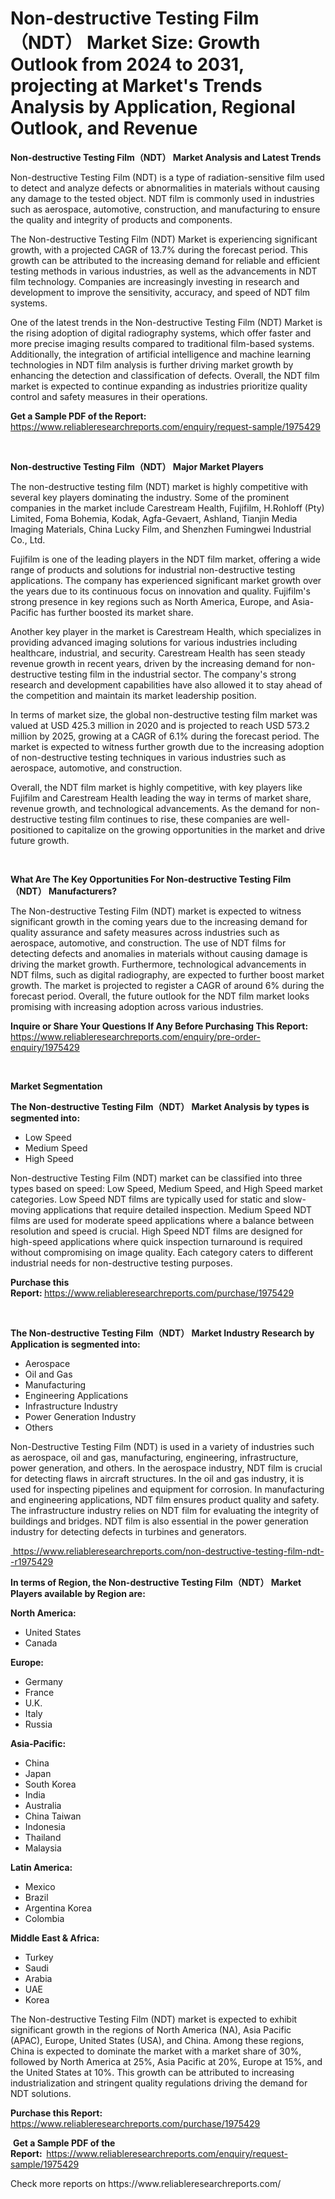 <p><h1>Non-destructive Testing Film（NDT） Market Size: Growth Outlook from 2024 to 2031, projecting at Market's Trends Analysis by Application, Regional Outlook, and Revenue</h1></p><p><strong>Non-destructive Testing Film（NDT） Market Analysis and Latest Trends</strong></p>
<p><p>Non-destructive Testing Film (NDT) is a type of radiation-sensitive film used to detect and analyze defects or abnormalities in materials without causing any damage to the tested object. NDT film is commonly used in industries such as aerospace, automotive, construction, and manufacturing to ensure the quality and integrity of products and components.</p><p>The Non-destructive Testing Film (NDT) Market is experiencing significant growth, with a projected CAGR of 13.7% during the forecast period. This growth can be attributed to the increasing demand for reliable and efficient testing methods in various industries, as well as the advancements in NDT film technology. Companies are increasingly investing in research and development to improve the sensitivity, accuracy, and speed of NDT film systems.</p><p>One of the latest trends in the Non-destructive Testing Film (NDT) Market is the rising adoption of digital radiography systems, which offer faster and more precise imaging results compared to traditional film-based systems. Additionally, the integration of artificial intelligence and machine learning technologies in NDT film analysis is further driving market growth by enhancing the detection and classification of defects. Overall, the NDT film market is expected to continue expanding as industries prioritize quality control and safety measures in their operations.</p></p>
<p><strong>Get a Sample PDF of the Report:&nbsp;</strong> <a href="https://www.reliableresearchreports.com/enquiry/request-sample/1975429">https://www.reliableresearchreports.com/enquiry/request-sample/1975429</a></p>
<p>&nbsp;</p>
<p><strong>Non-destructive Testing Film（NDT） Major Market Players</strong></p>
<p><p>The non-destructive testing film (NDT) market is highly competitive with several key players dominating the industry. Some of the prominent companies in the market include Carestream Health, Fujifilm, H.Rohloff (Pty) Limited, Foma Bohemia, Kodak, Agfa-Gevaert, Ashland, Tianjin Media Imaging Materials, China Lucky Film, and Shenzhen Fumingwei Industrial Co., Ltd. </p><p>Fujifilm is one of the leading players in the NDT film market, offering a wide range of products and solutions for industrial non-destructive testing applications. The company has experienced significant market growth over the years due to its continuous focus on innovation and quality. Fujifilm's strong presence in key regions such as North America, Europe, and Asia-Pacific has further boosted its market share.</p><p>Another key player in the market is Carestream Health, which specializes in providing advanced imaging solutions for various industries including healthcare, industrial, and security. Carestream Health has seen steady revenue growth in recent years, driven by the increasing demand for non-destructive testing film in the industrial sector. The company's strong research and development capabilities have also allowed it to stay ahead of the competition and maintain its market leadership position.</p><p>In terms of market size, the global non-destructive testing film market was valued at USD 425.3 million in 2020 and is projected to reach USD 573.2 million by 2025, growing at a CAGR of 6.1% during the forecast period. The market is expected to witness further growth due to the increasing adoption of non-destructive testing techniques in various industries such as aerospace, automotive, and construction. </p><p>Overall, the NDT film market is highly competitive, with key players like Fujifilm and Carestream Health leading the way in terms of market share, revenue growth, and technological advancements. As the demand for non-destructive testing film continues to rise, these companies are well-positioned to capitalize on the growing opportunities in the market and drive future growth.</p></p>
<p>&nbsp;</p>
<p><strong>What Are The Key Opportunities For Non-destructive Testing Film（NDT） Manufacturers?</strong></p>
<p><p>The Non-destructive Testing Film (NDT) market is expected to witness significant growth in the coming years due to the increasing demand for quality assurance and safety measures across industries such as aerospace, automotive, and construction. The use of NDT films for detecting defects and anomalies in materials without causing damage is driving the market growth. Furthermore, technological advancements in NDT films, such as digital radiography, are expected to further boost market growth. The market is projected to register a CAGR of around 6% during the forecast period. Overall, the future outlook for the NDT film market looks promising with increasing adoption across various industries.</p></p>
<p><strong>Inquire or Share Your Questions If Any Before Purchasing This Report:</strong> <a href="https://www.reliableresearchreports.com/enquiry/pre-order-enquiry/1975429">https://www.reliableresearchreports.com/enquiry/pre-order-enquiry/1975429</a></p>
<p>&nbsp;</p>
<p><strong>Market Segmentation</strong></p>
<p><strong>The Non-destructive Testing Film（NDT） Market Analysis by types is segmented into:</strong></p>
<p><ul><li>Low Speed</li><li>Medium Speed</li><li>High Speed</li></ul></p>
<p><p>Non-destructive Testing Film (NDT) market can be classified into three types based on speed: Low Speed, Medium Speed, and High Speed market categories. Low Speed NDT films are typically used for static and slow-moving applications that require detailed inspection. Medium Speed NDT films are used for moderate speed applications where a balance between resolution and speed is crucial. High Speed NDT films are designed for high-speed applications where quick inspection turnaround is required without compromising on image quality. Each category caters to different industrial needs for non-destructive testing purposes.</p></p>
<p><strong>Purchase this Report:&nbsp;</strong><a href="https://www.reliableresearchreports.com/purchase/1975429">https://www.reliableresearchreports.com/purchase/1975429</a></p>
<p>&nbsp;</p>
<p><strong>The Non-destructive Testing Film（NDT） Market Industry Research by Application is segmented into:</strong></p>
<p><ul><li>Aerospace</li><li>Oil and Gas</li><li>Manufacturing</li><li>Engineering Applications</li><li>Infrastructure Industry</li><li>Power Generation Industry</li><li>Others</li></ul></p>
<p><p>Non-Destructive Testing Film (NDT) is used in a variety of industries such as aerospace, oil and gas, manufacturing, engineering, infrastructure, power generation, and others. In the aerospace industry, NDT film is crucial for detecting flaws in aircraft structures. In the oil and gas industry, it is used for inspecting pipelines and equipment for corrosion. In manufacturing and engineering applications, NDT film ensures product quality and safety. The infrastructure industry relies on NDT film for evaluating the integrity of buildings and bridges. NDT film is also essential in the power generation industry for detecting defects in turbines and generators.</p></p>
<p><a href="https://www.reliableresearchreports.com/non-destructive-testing-film-ndt--r1975429">&nbsp;https://www.reliableresearchreports.com/non-destructive-testing-film-ndt--r1975429</a></p>
<p><strong>In terms of Region, the Non-destructive Testing Film（NDT） Market Players available by Region are:</strong></p>
<p>
    <p> <strong> North America: </strong>
        <ul>
            <li>United States</li>
            <li>Canada</li>
        </ul>
        </p> 
    <p> <strong> Europe: </strong>
        <ul>
            <li>Germany</li>
            <li>France</li>
            <li>U.K.</li>
            <li>Italy</li>
            <li>Russia</li>
        </ul>
        </p> 
    <p> <strong> Asia-Pacific: </strong>
        <ul>
            <li>China</li>
            <li>Japan</li>
            <li>South Korea</li>
            <li>India</li>
            <li>Australia</li>
            <li>China Taiwan</li>
            <li>Indonesia</li>
            <li>Thailand</li>
            <li>Malaysia</li>
        </ul>
        </p> 
    <p> <strong> Latin America: </strong>
        <ul>
            <li>Mexico</li>
            <li>Brazil</li>
            <li>Argentina Korea</li>
            <li>Colombia</li>
        </ul>
        </p> 
    <p> <strong> Middle East & Africa: </strong>
        <ul>
            <li>Turkey</li>
            <li>Saudi</li>
            <li>Arabia</li>
            <li>UAE</li>
            <li>Korea</li>
        </ul>
    </p>
    </p>
<p><p>The Non-destructive Testing Film (NDT) market is expected to exhibit significant growth in the regions of North America (NA), Asia Pacific (APAC), Europe, United States (USA), and China. Among these regions, China is expected to dominate the market with a market share of 30%, followed by North America at 25%, Asia Pacific at 20%, Europe at 15%, and the United States at 10%. This growth can be attributed to increasing industrialization and stringent quality regulations driving the demand for NDT solutions.</p></p>
<p><strong>Purchase this Report: </strong><a href="https://www.reliableresearchreports.com/purchase/1975429">https://www.reliableresearchreports.com/purchase/1975429</a></p>
<p>&nbsp;<strong>Get a Sample PDF of the Report:&nbsp;&nbsp;</strong><a href="https://www.reliableresearchreports.com/enquiry/request-sample/1975429">https://www.reliableresearchreports.com/enquiry/request-sample/1975429</a></p>
<p><strong></strong></p>
<p>Check more reports on https://www.reliableresearchreports.com/</p>